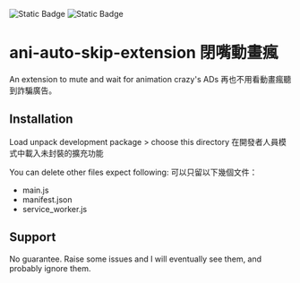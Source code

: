 ![Static Badge](https://img.shields.io/badge/Extension%20Manifest-v3-blue)
![Static Badge](https://img.shields.io/badge/Typescript-JS%20Doc-green)

# ani-auto-skip-extension 閉嘴動畫瘋

An extension to mute and wait for animation crazy's ADs
再也不用看動畫瘋聽到詐騙廣告。

## Installation

Load unpack development package > choose this directory
在開發者人員模式中載入未封裝的擴充功能

You can delete other files expect following:
可以只留以下幾個文件：

- main.js
- manifest.json
- service_worker.js

## Support

No guarantee. Raise some issues and I will eventually see them, and probably ignore them.
